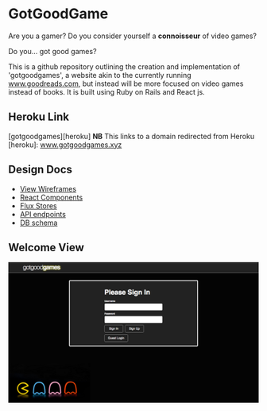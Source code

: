 # GotGoodGame

Are you a gamer? Do you consider yourself a **connoisseur** of video games?

Do you... got good games?

This is a github repository outlining the creation and implementation of
'gotgoodgames', a website akin to the currently running www.goodreads.com,
but instead will be more focused on video games instead of books. It is built
using Ruby on Rails and React js.

## Heroku Link
[gotgoodgames][heroku] **NB** This links to a domain redirected from Heroku
[heroku]: www.gotgoodgames.xyz

## Design Docs
* [View Wireframes][views]
* [React Components][components]
* [Flux Stores][stores]
* [API endpoints][api-endpoints]
* [DB schema][schema]

[views]: ./docs/views.md
[components]: ./docs/components.md
[stores]: ./docs/stores.md
[api-endpoints]: ./docs/api-endpoints.md
[schema]: ./docs/schema.md

## Welcome View
![welcome]


[welcome]: ./docs/images/welcome.png
